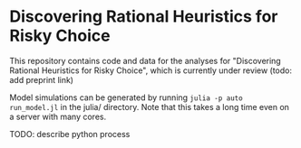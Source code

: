 # Discovering Rational Heuristics for Risky Choice

This repository contains code and data for the analyses for "Discovering Rational Heuristics for Risky Choice", which is currently under review (todo: add preprint link)

Model simulations can be generated by running `julia -p auto run_model.jl` in the julia/ directory. Note that this takes a long time even on a server with many cores.

TODO: describe python process

